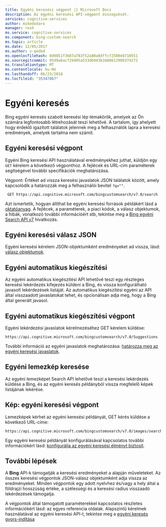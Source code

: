 ```yaml
---
title: Egyéni keresési végpont |} Microsoft Docs
description: Az egyéni keresési API-végpont összegzését.
services: cognitive-services
author: mikedodaro
manager: rosh
ms.service: cognitive-services
ms.component: bing-custom-search
ms.topic: article
ms.date: 12/05/2017
ms.author: v-gedod
ms.openlocfilehash: 8d9851f3687a783f52a80a8dffcf2580d4710551
ms.sourcegitcommit: 95d9a6acf29405a533db943b1688612980374272
ms.translationtype: MT
ms.contentlocale: hu-HU
ms.lasthandoff: 06/23/2018
ms.locfileid: "35347867"
---
```

# <a name="custom-search"></a>Egyéni keresés
Bing egyéni keresés szabott keresési lép témakörök, amelyek az Ön számára legfontosabb létrehozását teszi lehetővé. A tartalom, így ahelyett hogy érdeklő igazított találatok jelennek meg a felhasználók lapra a keresési eredmények, amelyek tartalma nem számít.

## <a name="custom-search-endpoint"></a>Egyéni keresési végpont
Egyéni Bing keresési API használatával eredményekhez juthat, küldjön egy `GET` kérelem a következő végponthoz. A fejlécek és URL-cím paraméterek segítségével további specifikációk meghatározása.

Végpont: Értéket ad vissza keresési javaslatok JSON találatok között, amely kapcsolódik a határozzák meg a felhasználói bevitel `?q=""`.
```  
 GET https://api.cognitive.microsoft.com/bingcustomsearch/v7.0/search  
```

Azt ismertetik, hogyan állíthat be egyéni keresési források példákért lásd a [oktatóanyag](https://docs.microsoft.com/azure/cognitive-services/bing-custom-search/tutorials/custom-search-web-page). A fejlécek, a paraméterek, a piaci kódok, a válasz objektumok, a hibák, vonatkozó további információért stb, tekintse meg a [Bing egyéni Search API v7](https://docs.microsoft.com/rest/api/cognitiveservices/bing-custom-search-api-v7-reference) hivatkozás.

## <a name="custom-search-response-json"></a>Egyéni keresési válasz JSON
Egyéni keresési kérelem JSON-objektumként eredményeket ad vissza, lásd: [válasz objektumok](https://docs.microsoft.com/rest/api/cognitiveservices/bing-custom-search-api-v7-reference#response-objects). 

## <a name="custom-autosuggest"></a>Egyéni automatikus kiegészítési
Az egyéni automatikus kiegészítési API lehetővé teszi egy részleges keresési lekérdezés kifejezés küldeni a Bing, és vissza konfigurálható javasolt lekérdezések listáját. Az automatikus kiegészítési egyéni az API által visszaadott javaslatokat tehet, és opcionálisan adja meg, hogy a Bing által generált javasol.

## <a name="custom-autosuggest-endpoint"></a>Egyéni automatikus kiegészítési végpont
Egyéni lekérdezési javaslatok kérelmezéséhez GET kérelem küldése:

```
https://api.cognitive.microsoft.com/bingcustomsearch/v7.0/Suggestions
```  

További információ az egyéni javaslatok meghatározása: [határozza meg az egyéni keresési javaslatok](define-custom-suggestions.md).

## <a name="custom-image-search"></a>Egyéni lemezkép keresése
Az egyéni lemezképet Search API lehetővé teszi a keresési lekérdezés küldése a Bing, és az egyéni keresés példányból vissza megfelelő képek listájának lekérése.

## <a name="custom-image-search-endpoint"></a>Kép: egyéni keresési végpont
Lemezképek kérhet az egyéni keresési példányát, GET kérés küldése a következő URL-címe:

```
https://api.cognitive.microsoft.com/bingcustomsearch/v7.0/images/search
```

Egy egyéni keresési példányát konfigurálásával kapcsolatos további információkért lásd: [konfigurálja az egyéni keresési élményt biztosít](https://docs.microsoft.com/azure/cognitive-services/bing-custom-search/define-your-custom-view).

## <a name="next-steps"></a>További lépések
A **Bing** API-k támogatják a keresési eredményeket a alapján műveleteket. Az összes keresési végpontok JSON-válasz objektumként adja vissza az eredményeket.  Minden végpontok egy adott nyelvhez és/vagy a hely által a földrajzi hosszúság értéke, a szélességi és a keresési radius visszaadó lekérdezések támogatja.

A végpontok által támogatott paraméterekkel kapcsolatos részletes információkért lásd: az egyes referencia oldalak.
Alapszintű kérelmek használatával az egyéni keresési API-t, tekintse meg a [egyéni keresés gyors-indítása](https://docs.microsoft.com/azure/cognitive-services/bing-custom-search/)